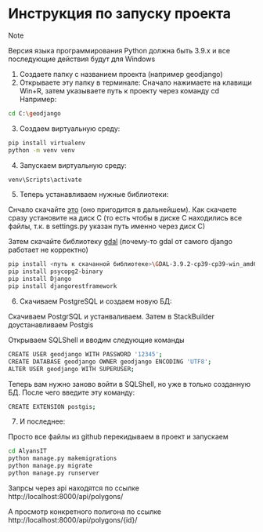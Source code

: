 # Инструкция по запуску проекта

>[!NOTE]
>Версия языка программирования Python должна быть 3.9.x и все последующие действия будут для Windows

1. Создаете папку с названием проекта (например geodjango)
2. Открываете эту папку в терминале:
Сначало нажимаете на клавищи Win+R, затем указываете путь к проекту через команду cd
Например:
```bash
cd C:\geodjango
```
3. Создаем виртуальную среду:
```bash
pip install virtualenv
python -m venv venv
```
4. Запускаем виртуальную среду:
```bash
venv\Scripts\activate
```
5. Теперь устанавливаем нужные библиотеки:

Снчало скачайте [это](https://download.osgeo.org/osgeo4w/v2/osgeo4w-setup.exe) (оно пригодится в дальнейшем). Как скачаете сразу установите на диск C (то есть чтобы в диске C находились все файлы, т.к. в settings.py указан путь именно через диск C)

Затем скачайте библиотеку [gdal](https://github.com/ilyaognev69/AlyansIT/releases/download/GDAL/GDAL-3.9.2-cp39-cp39-win_amd64.whl) (почему-то gdal от самого django работает не корректно)
```bash
pip install <путь к скачанной библиотеке>\GDAL-3.9.2-cp39-cp39-win_amd64.whl
pip install psycopg2-binary
pip install Django
pip install djangorestframework
```
6. Скачиваем PostgreSQL и создаем новую БД:

Скачиваем PostgrSQL и устанваливаем. Затем в StackBuilder доустанавливаем Postgis

Открываем SQLShell и вводим следующие команды
```bash
CREATE USER geodjango WITH PASSWORD '12345';
CREATE DATABASE geodjango OWNER geodjango ENCODING 'UTF8';
ALTER USER geodjango WITH SUPERUSER;
```
Теперь вам нужно заново войти в SQLShell, но уже в только созданную БД. После чего введите эту команду:
```bash
CREATE EXTENSION postgis;
```
7. И последнее:

Просто все файлы из github перекидываем в проект и запускаем
```bash
cd AlyansIT
python manage.py makemigrations
python manage.py migrate
python manage.py runserver
```

Запрсы через api находятся по ссылке http://localhost:8000/api/polygons/

А просмотр конкретного полигона по ссылке http://localhost:8000/api/polygons/{id}/
